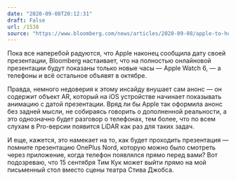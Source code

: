 ```yaml
---
date: "2020-09-08T20:12:31"
draft: False
url: /1538
source: "https://www.bloomberg.com/news/articles/2020-09-08/apple-to-hold-online-launch-event-on-sept-15"
---
```


Пока все наперебой радуются, что Apple наконец сообщила дату своей презентации, Bloomberg настаивает, что на полностью онлайновой презентации будут показаны только новые часы — Apple Watch 6, — а телефоны и всё остальное объявят в октябре. 

Правда, немного недоверия к этому инсайду внушает сам анонс — он содержит объект AR, который на iOS устройстве начинает показывать анимацию с датой презентации. Вряд ли бы Apple так оформила анонс без задней мысли, не собираясь говорить о дополненной реальности, а это однозначно будет разговор о телефонах, тем более, что по всем слухам в Pro-версии появится LiDAR как раз для таких задач. 

И еще, кажется, это намекает на то, как будет проходить презентация — помните презентацию OnePlus Nord, которую можно было смотреть через приложение, когда телефон появлялся прямо перед вами? Вот подозреваю, что 15 сентября Тим Кук может выйти прямо на мой письменный стол вместо сцены театра Стива Джобса.
